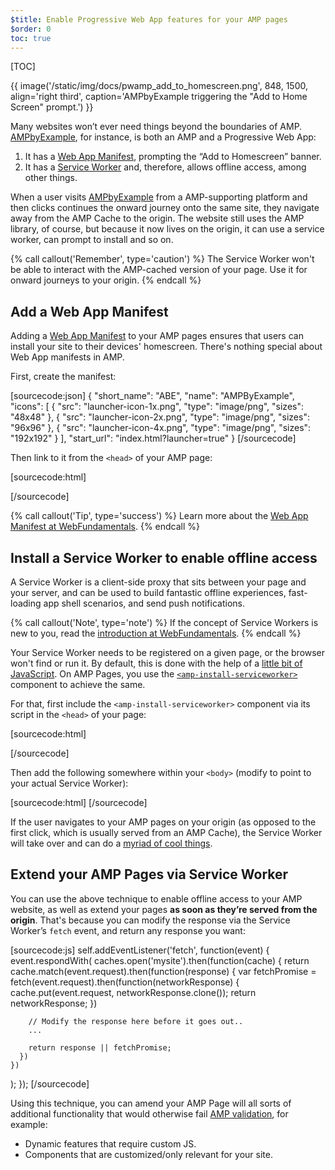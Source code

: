 ```yaml
---
$title: Enable Progressive Web App features for your AMP pages
$order: 0
toc: true
---
```


[TOC]

{{ image('/static/img/docs/pwamp_add_to_homescreen.png', 848, 1500, align='right third', caption='AMPbyExample triggering the "Add to Home Screen" prompt.') }}

Many websites won’t ever need things beyond the boundaries of AMP. [AMPbyExample](http://ampbyexample.com/), for instance, is both an AMP and a Progressive Web App:

1. It has a [Web App Manifest](https://developers.google.com/web/fundamentals/engage-and-retain/web-app-manifest/), prompting the “Add to Homescreen” banner.
1. It has a [Service Worker](https://developers.google.com/web/fundamentals/getting-started/primers/service-workers) and, therefore, allows offline access, among other things.

When a user visits [AMPbyExample](http://ampbyexample.com/) from a AMP-supporting platform and then clicks continues the onward journey onto the same site, they navigate away from the AMP Cache to the origin. The website still uses the AMP library, of course, but because it now lives on the origin, it can use a service worker, can prompt to install and so on.

{% call callout('Remember', type='caution') %}
The Service Worker won't be able to interact with the AMP-cached version of your page. Use it for onward journeys to your origin.
{% endcall %}

## Add a Web App Manifest

Adding a [Web App Manifest](https://developers.google.com/web/fundamentals/engage-and-retain/web-app-manifest/) to your AMP pages ensures that users can install your site to their devices' homescreen. There's nothing special about Web App manifests in AMP.

First, create the manifest:

[sourcecode:json]
{
  "short_name": "ABE",
  "name": "AMPByExample",
  "icons": [
    {
      "src": "launcher-icon-1x.png",
      "type": "image/png",
      "sizes": "48x48"
    },
    {
      "src": "launcher-icon-2x.png",
      "type": "image/png",
      "sizes": "96x96"
    },
    {
      "src": "launcher-icon-4x.png",
      "type": "image/png",
      "sizes": "192x192"
    }
  ],
  "start_url": "index.html?launcher=true"
}
[/sourcecode]

Then link to it from the `<head>` of your AMP page:

[sourcecode:html]
<link rel="manifest" href="/manifest.json">
[/sourcecode]

{% call callout('Tip', type='success') %}
Learn more about the [Web App Manifest at WebFundamentals](https://developers.google.com/web/fundamentals/engage-and-retain/web-app-manifest/).
{% endcall %}

## Install a Service Worker to enable offline access

A Service Worker is a client-side proxy that sits between your page and your server, and can be used to build fantastic offline experiences, fast-loading app shell scenarios, and send push notifications.

{% call callout('Note', type='note') %}
If the concept of Service Workers is new to you, read the [introduction at WebFundamentals](https://developers.google.com/web/fundamentals/getting-started/primers/service-workers).
{% endcall %}

Your Service Worker needs to be registered on a given page, or the browser won't find or run it. By default, this is done with the help of a [little bit of JavaScript](https://developers.google.com/web/fundamentals/instant-and-offline/service-worker/registration). On AMP Pages, you use the [`<amp-install-serviceworker>`](/docs/reference/components/amp-install-serviceworker.html) component to achieve the same.

For that, first include the `<amp-install-serviceworker>` component via its script in the `<head>` of your page:

[sourcecode:html]
<script async custom-element="amp-install-serviceworker"
  src="https://cdn.ampproject.org/v0/amp-install-serviceworker-0.1.js"></script>
[/sourcecode]

Then add the following somewhere within your `<body>` (modify to point to your actual Service Worker):

[sourcecode:html]
<amp-install-serviceworker
      src="https://www.your-domain.com/serviceworker.js"
      layout="nodisplay">
</amp-install-serviceworker>
[/sourcecode]

If the user navigates to your AMP pages on your origin (as opposed to the first click, which is usually served from an AMP Cache), the Service Worker will take over and can do a [myriad of cool things](https://developers.google.com/web/fundamentals/instant-and-offline/offline-ux).

## Extend your AMP Pages via Service Worker

You can use the above technique to enable offline access to your AMP website, as well as extend your pages **as soon as they’re served from the origin**. That's because you can modify the response via the Service Worker’s `fetch` event, and return any response you want:

[sourcecode:js]
self.addEventListener('fetch', function(event) {
  event.respondWith(
    caches.open('mysite').then(function(cache) {
      return cache.match(event.request).then(function(response) {
        var fetchPromise = fetch(event.request).then(function(networkResponse) {
          cache.put(event.request, networkResponse.clone());
          return networkResponse;
        })

        // Modify the response here before it goes out..
        ...

        return response || fetchPromise;
      })
    })
  );
});
[/sourcecode]

Using this technique, you can amend your AMP Page will all sorts of additional
functionality that would otherwise fail [AMP validation](/docs/fundamentals/validate.html), for example:

* Dynamic features that require custom JS.
* Components that are customized/only relevant for your site.
